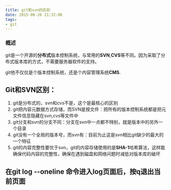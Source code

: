 ```yaml
---
title: git和svn的区别
date: 2015-06-26 21:32:06
tags:
- git
---
```

### 概述

git是一个开源的**分布式**版本控制系统，与常用的**SVN**,**CVS**等不同。因为采取了分布式版本库的方式，不需要服务器软件的支持。

git他不仅仅是个版本控制系统，还是个内容管理系统**CMS**.

## Git和SVN区别：
1. git是分布式的，svn和cvs不是，这个是最核心的区别
2. git把内容元数据方式存储，而SVN是按文件：把所有的版本控制系统都是把元文件信息隐藏在svn,cvs等文件中
3. git分支和svn的分支不同：分支在svn中一点都不特别，就是版本中的另外一个目录
4. git没有一个全局的版本号，而svn有：目前为止这是svn相比git缺少的最大的一个特征
5. git的内容完整性要优于svn，git的内容存储使用的是**SHA-1**哈希算法，这样能确保代码内容的完整性，确保在遇到磁盘和网络问题时减低对版本库的破坏

## 在git log --oneline 命令进入log页面后，按q退出当前页面